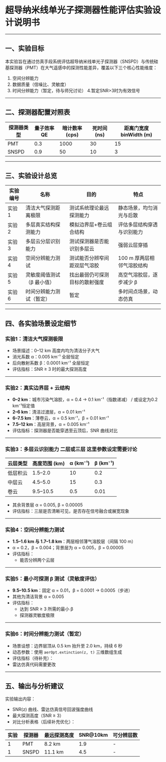 # 超导纳米线单光子探测器性能评估实验设计说明书

---

## 一、实验目标

本实验旨在通过仿真手段系统评估超导纳米线单光子探测器（SNSPD）与传统硅基探测器（PMT）在大气遥感中的探测性能差异，覆盖以下三个核心性能维度：

1. 空间分辨能力  
2. 数据质量（信噪比、灵敏度）  
3. 时间分辨能力（暂定，待与师兄讨论）
4.暂定SNR>3时为有效信号
---

## 二、探测器配置对照表

| 探测器类型 | 量子效率 QE | 暗计数率 (cps) | 死时间 (ns) | 距离门宽度 binWidth (m) |
|------------|--------------|----------------|-------------|--------------------------|
| PMT        | 0.3          | 1000           | 30          | 15                       |
| SNSPD      | 0.9          | 50             | 10          | 3                        |

---

## 三、实验设计总览

| 实验编号 | 名称                           | 目的                           | 特点                           |
|----------|--------------------------------|--------------------------------|--------------------------------|
| 实验1    | 清洁大气探测距离极限           | 测试系统理论最远探测能力       | 静态场景，均匀消光与后散     |
| 实验2    | 多层真实结构探测能力           | 模拟边界层+卷云组合结构       | 评估多层结构穿透与识别能力     |
| 实验3    | 多层云分层识别能力             | 测试探测器是否能识别多层云     | 强弱云层穿插                |
| 实验4    | 空间分辨能力测试               | 测试能否分辨窄间距双层气溶胶   | 100 m 厚两层相邻气溶胶结构     |
| 实验5    | 灵敏度阈值测试（β 最小值）     | 找出最弱仍可探测目标的散射强度 | 高空气溶胶层，逐步减少 β       |
| 实验6    | 时间分辨能力测试（暂定）       | 暂定                         | 多时间点场景，动态仿真         |

---

## 四、各实验场景设定细节

### 实验1：清洁大气探测极限

- 场景描述：0–12 km 高度内均为清洁分子大气  
- 消光系数 α：0.005 km⁻¹ 全层恒定  
- 后向散射系数 β：0.0001 km⁻¹ 全层恒定  
- 评估指标：SNR ≥ 3 时的最大探测高度  

---

### 实验2：真实边界层 + 云结构

- **0–2 km**：城市污染气溶胶，α = 0.4 → 0.1 km⁻¹（指数递减） / 或设定为0.2 km⁻¹恒定值
- **2–6 km**：清洁过渡层，α = 0.01  km⁻¹
- **6–7.5 km**：薄卷云，α = 0.5 km⁻¹，β = 0.01  km⁻¹
- **7.5–12 km**：高层背景，α = 0.005  km⁻¹
- 评估指标：探测器是否能穿透至云顶后，SNR 曲线对比  

---

### 实验3：多层云识别能力 二层或三层 这里参数设定需要讨论

| 云层类型 | 高度范围 (km) | α (km⁻¹) | β (km⁻¹) |
|----------|----------------|----------|----------------|
| 低层积云 | 1.5–2.0        | 10       | 0.2           |
| 中层云   | 4.5–5.0        | 15       | 0.3           |
| 卷云     | 9.5–10.5       | 0.5      | 0.01          |

- 其余背景层 α = 0.005, β = 0.00005  
- 评估指标：三层是否清晰可见，是否存在信号融合或展宽现象  

---

### 实验4：空间分辨能力测试

- **1.5–1.6 km 与 1.7–1.8 km**：两层相邻薄气溶胶层（间隔 100 m）  
- α = 0.2，β = 0.004；背景层为 α = 0.005，β = 0.00005  
- 评估指标：
  - 能否分辨两个云层 
---

### 实验5：最小可探测 β 测试（灵敏度评估）

- **9.5–10.5 km**：固定 α = 0.01，β = 0.0001 → 0.0005（步进）  
- 其他为清洁背景 α = 0.005  
- 评估指标：
  - 达到 SNR ≥ 3 所需的最小 β  
  - 探测器灵敏度极限

---

### 实验6：时间分辨能力测试（暂定）

- 场景设想：边界层顶从 0.5 km 抬升至 2.0 km，持续 6 秒  
- 动态参数：使用 `aerOpt.extinction(z, t)` 三维数组生成  
- 评估指标（待补充）：
- 雷达仿真代码需要更改


---

## 五、输出与分析建议

实验输出内容：

- SNR(z) 曲线、雷达仿真信号回波强度曲线
- 最大探测高度（SNR ≥ 3）
- 对比分析表格（后续补充优化）：

| 实验 | 探测器 | 最远探测高度 | SNR@10km | 可分辨层数 |
|------|--------|----------------|-----------|--------------|
| 1    | PMT    | 8.2 km         | 1.9       | -            | 
| 1    | SNSPD  | 11.1 km        | 4.5       | -            | 


